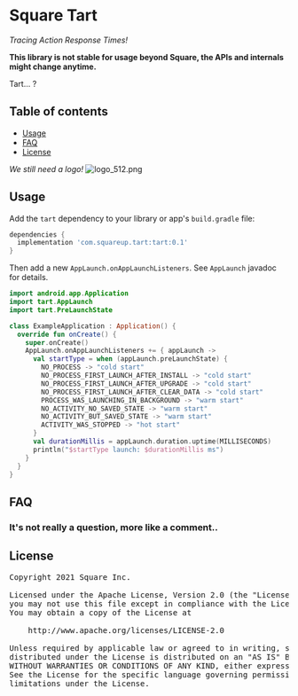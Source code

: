 # Square Tart

_Tracing Action Response Times!_

**This library is not stable for usage beyond Square, the APIs and internals might change anytime.**

Tart... ?

## Table of contents

* [Usage](#usage)
* [FAQ](#faq)
* [License](#license)

_We still need a logo!_
![logo_512.png](assets/logo_512.png)

## Usage

Add the `tart` dependency to your library or app's `build.gradle` file:

```gradle
dependencies {
  implementation 'com.squareup.tart:tart:0.1'
}
```

Then add a new `AppLaunch.onAppLaunchListeners`. See `AppLaunch` javadoc for details.

```kotlin
import android.app.Application
import tart.AppLaunch
import tart.PreLaunchState

class ExampleApplication : Application() {
  override fun onCreate() {
    super.onCreate()
    AppLaunch.onAppLaunchListeners += { appLaunch ->
      val startType = when (appLaunch.preLaunchState) {
        NO_PROCESS -> "cold start"
        NO_PROCESS_FIRST_LAUNCH_AFTER_INSTALL -> "cold start"
        NO_PROCESS_FIRST_LAUNCH_AFTER_UPGRADE -> "cold start"
        NO_PROCESS_FIRST_LAUNCH_AFTER_CLEAR_DATA -> "cold start"
        PROCESS_WAS_LAUNCHING_IN_BACKGROUND -> "warm start"
        NO_ACTIVITY_NO_SAVED_STATE -> "warm start"
        NO_ACTIVITY_BUT_SAVED_STATE -> "warm start"
        ACTIVITY_WAS_STOPPED -> "hot start"
      }
      val durationMillis = appLaunch.duration.uptime(MILLISECONDS)
      println("$startType launch: $durationMillis ms")
    }
  }
}


```

## FAQ

### It's not really a question, more like a comment..

## License

<pre>
Copyright 2021 Square Inc.

Licensed under the Apache License, Version 2.0 (the "License");
you may not use this file except in compliance with the License.
You may obtain a copy of the License at

    http://www.apache.org/licenses/LICENSE-2.0

Unless required by applicable law or agreed to in writing, software
distributed under the License is distributed on an "AS IS" BASIS,
WITHOUT WARRANTIES OR CONDITIONS OF ANY KIND, either express or implied.
See the License for the specific language governing permissions and
limitations under the License.
</pre>
